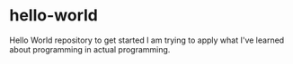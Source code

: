 # hello-world
Hello World repository to get started
I am trying to apply what I've learned about programming in actual programming.
